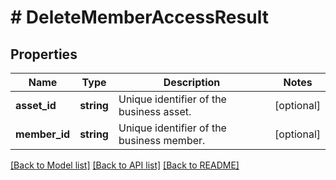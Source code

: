 # # DeleteMemberAccessResult

## Properties

Name | Type | Description | Notes
------------ | ------------- | ------------- | -------------
**asset_id** | **string** | Unique identifier of the business asset. | [optional]
**member_id** | **string** | Unique identifier of the business member. | [optional]

[[Back to Model list]](../../README.md#models) [[Back to API list]](../../README.md#endpoints) [[Back to README]](../../README.md)
